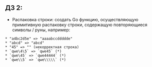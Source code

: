 ##  ДЗ 2:

- Распаковка строки: cоздать Go функцию, осуществляющую примитивную распаковку строки, содержащую повторяющиеся символы / руны, например:

```
* "a4bc2d5e" => "aaaabccddddde"
* "abcd" => "abcd"
* "45" => "" (некорректная строка)
* `qwe\4\5` => `qwe45` (*)
* `qwe\45` => `qwe44444` (*)
* `qwe\\5` => `qwe\\\\\` (*)
```
